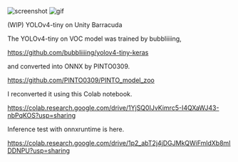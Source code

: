 ![screenshot](https://user-images.githubusercontent.com/343936/125791496-bea56f8d-7c7e-4e5e-b8b3-2fcefb45e2c9.png)
![gif](https://user-images.githubusercontent.com/343936/125790218-5c33a411-2a8e-4bbc-bbe3-0dd143a18439.gif)

(WIP) YOLOv4-tiny on Unity Barracuda

The YOLOv4-tiny on VOC model was trained by bubbliiiing,

https://github.com/bubbliiiing/yolov4-tiny-keras

and converted into ONNX by PINTO0309.

https://github.com/PINTO0309/PINTO_model_zoo

I reconverted it using this Colab notebook.

https://colab.research.google.com/drive/1YjSQ0IJvKimrc5-I4QXaWJ43-nbPqKOS?usp=sharing

Inference test with onnxruntime is here.

https://colab.research.google.com/drive/1p2_abT2j4jDGJMkQWiFmldXb8mIDDNPU?usp=sharing
